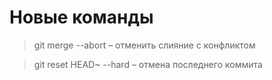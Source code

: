 # Новые команды

>git merge --abort – отменить слияние с конфликтом

>git reset HEAD~ --hard – отмена последнего коммита